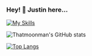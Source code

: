 ### Hey! 👋 Justin here...

[![My Skills](https://skills.thijs.gg/icons?i=js,react,html,css,nodejs,ruby,rails,postgresql,mongodb,git)](https://skills.thijs.gg)

![Thatmoonman's GitHub stats](https://github-readme-stats.vercel.app/api?username=Thatmoonman&show_icons=true&theme=synthwave)

[![Top Langs](https://github-readme-stats.vercel.app/api/top-langs/?username=Thatmoonman)](https://github.com/Thatmoonman/github-readme-stats)

<!--
**Thatmoonman/Thatmoonman** is a ✨ _special_ ✨ repository because its `README.md` (this file) appears on your GitHub profile.

Here are some ideas to get you started:

- 🔭 I’m currently working on ...
- 🌱 I’m currently learning ...
- 👯 I’m looking to collaborate on ...
- 🤔 I’m looking for help with ...
- 💬 Ask me about ...
- 📫 How to reach me: ...
- 😄 Pronouns: ...
- ⚡ Fun fact: ...

## About Me
- 🔎 I am actively searching for software engineering poistions, ideally hybrid remote and in person.
- 


-->


